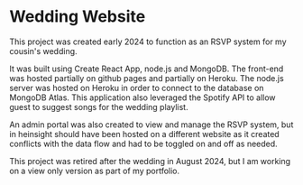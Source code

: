 # Wedding Website

This project was created early 2024 to function as an RSVP system for my cousin's wedding.

It was built using Create React App, node.js and MongoDB.  The front-end was hosted partially on github pages and partially on Heroku.  The node.js server was hosted on Heroku in order to connect to the database on MongoDB Atlas.
This application also leveraged the Spotify API to allow guest to suggest songs for the wedding playlist.

An admin portal was also created to view and manage the RSVP system, but in heinsight should have been hosted on a different website as it created conflicts with the data flow and had to be toggled on and off as needed.

This project was retired after the wedding in August 2024, but I am working on a view only version as part of my portfolio.
